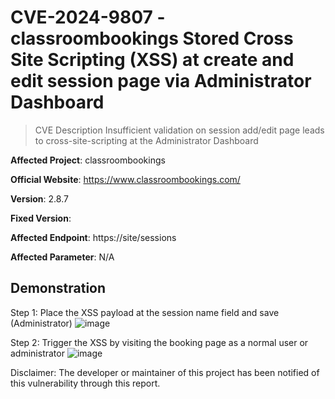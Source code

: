 # CVE-2024-9807 - classroombookings Stored Cross Site Scripting (XSS) at create and edit session page via Administrator Dashboard

> CVE Description
	Insufficient validation on session add/edit page leads to cross-site-scripting at the Administrator Dashboard

**Affected Project**: classroombookings

**Official Website**:  https://www.classroombookings.com/

**Version**: 2.8.7

**Fixed Version**: 

**Affected Endpoint**:  https://site/sessions

**Affected Parameter**: N/A

## Demonstration

Step 1: Place the XSS payload at the session name field and save (Administrator)
![image](https://github.com/user-attachments/assets/0584886d-cb13-4090-8873-1fa05635d2b9)


Step 2: Trigger the XSS by visiting the booking page as a normal user or administrator
![image](https://github.com/user-attachments/assets/713c9586-d4a8-4709-a42b-06daafeb9e31)



Disclaimer: The developer or maintainer of this project has been notified of this vulnerability through this report.

